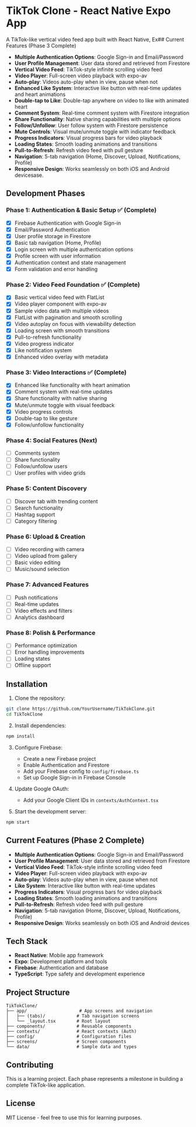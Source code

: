 # TikTok Clone - React Native Expo App

A TikTok-like vertical video feed app built with React Native, Ex## Current Features (Phase 3 Complete)

- **Multiple Authentication Options**: Google Sign-in and Email/Password
- **User Profile Management**: User data stored and retrieved from Firestore
- **Vertical Video Feed**: TikTok-style infinite scrolling video feed
- **Video Player**: Full-screen video playback with expo-av
- **Auto-play**: Videos auto-play when in view, pause when not
- **Enhanced Like System**: Interactive like button with real-time updates and heart animations
- **Double-tap to Like**: Double-tap anywhere on video to like with animated heart
- **Comment System**: Real-time comment system with Firestore integration
- **Share Functionality**: Native sharing capabilities with multiple options
- **Follow/Unfollow**: User follow system with Firestore persistence
- **Mute Controls**: Visual mute/unmute toggle with indicator feedback
- **Progress Indicators**: Visual progress bars for video playback
- **Loading States**: Smooth loading animations and transitions
- **Pull-to-Refresh**: Refresh video feed with pull gesture
- **Navigation**: 5-tab navigation (Home, Discover, Upload, Notifications, Profile)
- **Responsive Design**: Works seamlessly on both iOS and Android devicesase.

## Development Phases

### Phase 1: Authentication & Basic Setup ✅ (Complete)

- [x] Firebase Authentication with Google Sign-in
- [x] Email/Password Authentication
- [x] User profile storage in Firestore
- [x] Basic tab navigation (Home, Profile)
- [x] Login screen with multiple authentication options
- [x] Profile screen with user information
- [x] Authentication context and state management
- [x] Form validation and error handling

### Phase 2: Video Feed Foundation ✅ (Complete)

- [x] Basic vertical video feed with FlatList
- [x] Video player component with expo-av
- [x] Sample video data with multiple videos
- [x] FlatList with pagination and smooth scrolling
- [x] Video autoplay on focus with viewability detection
- [x] Loading screen with smooth transitions
- [x] Pull-to-refresh functionality
- [x] Video progress indicator
- [x] Like notification system
- [x] Enhanced video overlay with metadata

### Phase 3: Video Interactions ✅ (Complete)

- [x] Enhanced like functionality with heart animation
- [x] Comment system with real-time updates
- [x] Share functionality with native sharing
- [x] Mute/unmute toggle with visual feedback
- [x] Video progress controls
- [x] Double-tap to like gesture
- [x] Follow/unfollow functionality

### Phase 4: Social Features (Next)

- [ ] Comments system
- [ ] Share functionality
- [ ] Follow/unfollow users
- [ ] User profiles with video grids

### Phase 5: Content Discovery

- [ ] Discover tab with trending content
- [ ] Search functionality
- [ ] Hashtag support
- [ ] Category filtering

### Phase 6: Upload & Creation

- [ ] Video recording with camera
- [ ] Video upload from gallery
- [ ] Basic video editing
- [ ] Music/sound selection

### Phase 7: Advanced Features

- [ ] Push notifications
- [ ] Real-time updates
- [ ] Video effects and filters
- [ ] Analytics dashboard

### Phase 8: Polish & Performance

- [ ] Performance optimization
- [ ] Error handling improvements
- [ ] Loading states
- [ ] Offline support

## Installation

1. Clone the repository:

```bash
git clone https://github.com/YourUsername/TikTokClone.git
cd TikTokClone
```

2. Install dependencies:

```bash
npm install
```

3. Configure Firebase:

   - Create a new Firebase project
   - Enable Authentication and Firestore
   - Add your Firebase config to `config/firebase.ts`
   - Set up Google Sign-in in Firebase Console

4. Update Google OAuth:

   - Add your Google Client IDs in `contexts/AuthContext.tsx`

5. Start the development server:

```bash
npm start
```

## Current Features (Phase 2 Complete)

- **Multiple Authentication Options**: Google Sign-in and Email/Password
- **User Profile Management**: User data stored and retrieved from Firestore
- **Vertical Video Feed**: TikTok-style infinite scrolling video feed
- **Video Player**: Full-screen video playback with expo-av
- **Auto-play**: Videos auto-play when in view, pause when not
- **Like System**: Interactive like button with real-time updates
- **Progress Indicators**: Visual progress bars for video playback
- **Loading States**: Smooth loading animations and transitions
- **Pull-to-Refresh**: Refresh video feed with pull gesture
- **Navigation**: 5-tab navigation (Home, Discover, Upload, Notifications, Profile)
- **Responsive Design**: Works seamlessly on both iOS and Android devices

## Tech Stack

- **React Native**: Mobile app framework
- **Expo**: Development platform and tools
- **Firebase**: Authentication and database
- **TypeScript**: Type safety and development experience

## Project Structure

```
TikTokClone/
├── app/                    # App screens and navigation
│   ├── (tabs)/            # Tab navigation screens
│   └── _layout.tsx        # Root layout
├── components/            # Reusable components
├── contexts/              # React contexts (Auth)
├── config/                # Configuration files
├── screens/               # Screen components
└── data/                  # Sample data and types
```

## Contributing

This is a learning project. Each phase represents a milestone in building a complete TikTok-like application.

## License

MIT License - feel free to use this for learning purposes.
